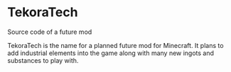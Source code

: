 # TekoraTech
Source code of a future mod

TekoraTech is the name for a planned future mod for Minecraft. It plans to add industrial elements into the game along with many new ingots and substances to play with.

